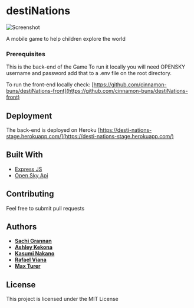 # destiNations

![Screenshot](https://github.com/cinnamon-buns/destiNations-front/blob/master/destinationslogo.png)

A mobile game to help children explore the world

### Prerequisites

This is the back-end of the Game
To run it locally you will need OPENSKY username and password
add that to a .env file on the root directory.

To run the front-end locally check:
[https://github.com/cinnamon-buns/destiNations-front](https://github.com/cinnamon-buns/destiNations-front)


## Deployment

The back-end is deployed on Heroku
[https://desti-nations-stage.herokuapp.com/](https://desti-nations-stage.herokuapp.com/)

## Built With

* [Express JS](https://expressjs.com/)
* [Open Sky Api](https://opensky-network.org/)

## Contributing

Feel free to submit pull requests

## Authors
* **[Sachi Grannan](https://github.com/sachix1001)** 
* **[Ashley Kekona](https://github.com/akekona8)** 
* **[Kasumi Nakano]( https://github.com/Kasumy1215)** 
* **[Rafael Viana]( https://github.com/vianarafael)** 
* **[Max Turer](https://github.com/caxwel)** 
 
## License

This project is licensed under the MIT License 


